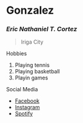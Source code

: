 # Gonzalez
### *Eric Nathaniel T. Cortez*
> Iriga City

Hobbies
1. Playing tennis
2. Playing basketball
3. Playin games

Social Media
- [Facebook](https://www.facebook.com/ericnathaiel.cortez)
- [Instagram](https://www.instagram.com/rice_erc/)
- [Spotify](https://open.spotify.com/playlist/37i9dQZF1EQnqst5TRi17F)
